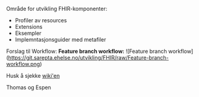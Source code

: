 Område for utvikling FHIR-komponenter:
- Profiler av resources
- Extensions
- Eksempler
- Implemntasjonsguider med metafiler

Forslag til Workflow:
**Feature branch workflow:**
![Feature branch workflow]
(https://git.sarepta.ehelse.no/utvikling/FHIR/raw/Feature-branch-workflow.png)

Husk å sjekke [wiki'en](https://git.sarepta.ehelse.no/utvikling/FHIR/wikis/home)

Thomas og Espen